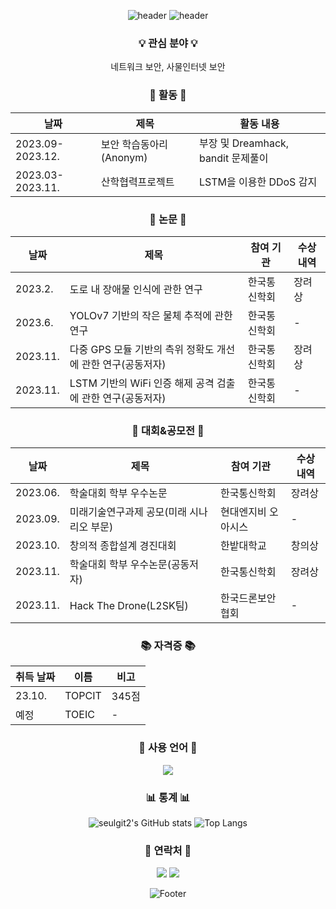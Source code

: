 <div align="center">
<!-- 제목 -->
  
![header](https://capsule-render.vercel.app/api?type=waving&color=gradient&height=200&section=header&text=Welcome!&desc=This%20is%20seulgit2's%20playground.%20&fontSize=100&descSize=30&fontColor=ffffff&animation=fadeIn&fontAlignY=55)
![header](https://capsule-render.vercel.app/api?type=waving&color=auto&height=300§ion=header&text=Welcome!😊&desc=This%20is%20Sumin%20playground.%20&fontSize=90&descSize=30&fontColor=ffffff&fontAlignY=40)

<!-- 소개 -->

  ### 💡 관심 분야 💡
네트워크 보안, 사물인터넷 보안

  ### 🌟 활동 🌟
|날짜|제목|활동 내용|
|------|---|---|
|2023.09-2023.12.|보안 학습동아리(Anonym)|부장 및 Dreamhack, bandit 문제풀이|
|2023.03-2023.11.|산학협력프로젝트|LSTM을 이용한 DDoS 감지|

### 📖 논문 📖
|날짜|제목|참여 기관|수상 내역|
|------|---|---|---|
|2023.2.|도로 내 장애물 인식에 관한 연구|한국통신학회|장려상|
|2023.6.|YOLOv7 기반의 작은 물체 추적에 관한 연구|한국통신학회|-|
|2023.11.|다중 GPS 모듈 기반의 측위 정확도 개선에 관한 연구(공동저자)|한국통신학회|장려상|
|2023.11.|LSTM 기반의 WiFi 인증 해제 공격 검출에 관한 연구(공동저자)|한국통신학회|-|

### 📖 대회&공모전 📖
|날짜|제목|참여 기관|수상 내역|
|------|---|---|---|
|2023.06.|학술대회 학부 우수논문|한국통신학회|장려상|
|2023.09.|미래기술연구과제 공모(미래 시나리오 부문)|현대엔지비 오아시스|-|
|2023.10.|창의적 종합설계 경진대회|한밭대학교|창의상|
|2023.11.|학술대회 학부 우수논문(공동저자)|한국통신학회|장려상|
|2023.11.|Hack The Drone(L2SK팀)|한국드론보안협회|-|

### 📚 자격증 📚
|취득 날짜|이름|비고|
|------|---|---|
|23.10.|TOPCIT|345점|
|예정|TOEIC|-|

### 👀 사용 언어 👀
<!--https://img.shields.io/badge/텍스트-뱃지컬러?style=flat-square&logo=이모지이름&logoColor=white-->
<img src="https://img.shields.io/badge/Python-FFD400?style=flat-square&logo=Python&logoColor=white"/></a>

### 📊 통계 📊
![seulgit2's GitHub stats](https://github-readme-stats.vercel.app/api?username=seulgit2&show_icons=true)
![Top Langs](https://github-readme-stats.vercel.app/api/top-langs/?username=seulgit2&layout=compact)


### 💌 연락처 💌
<a href="https://garnet-raptor-461.notion.site/" target="_blank"><img src="https://img.shields.io/badge/Notion-000000?style=flat-square&logo=Notion&logoColor=white"/></a>
<a href="mailto:seulki00228@gmail.com"><img src="https://img.shields.io/badge/Gmail-EA4335?style=flat-square&logo=Gmail&logoColor=white&link=mailto:seulki00228@gmail.com"/></a>

![Footer](https://capsule-render.vercel.app/api?type=waving&color=gradient&height=150&section=footer)
</div>
